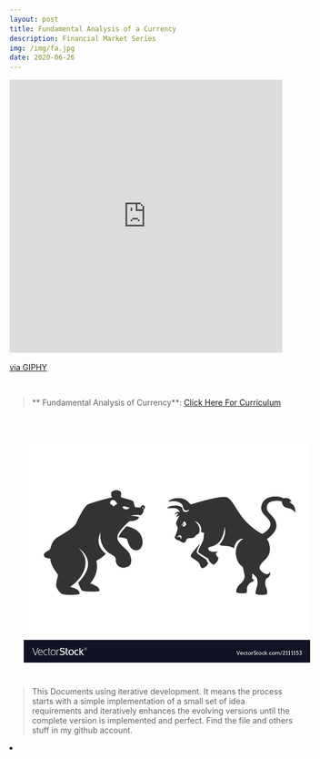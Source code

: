 ```yaml
---
layout: post
title: Fundamental Analysis of a Currency
description: Financial Market Series
img: /img/fa.jpg
date: 2020-06-26
---
```



<iframe src="https://giphy.com/embed/d6EW3XKreShOy71v4i" width="480" height="480" frameBorder="0" class="giphy-embed" allowFullScreen></iframe><p><a href="https://giphy.com/gifs/gold-forex-broker-d6EW3XKreShOy71v4i">via GIPHY</a></p>
<Br>


> ** Fundamental Analysis of Currency**: <a href="https://itsmecevi.github.io/currency-fundamental/">Click Here For Curriculum</a>



<Br>
  
<img class="col one right" src="/img/fa.jpg" style="padding:25px">

<Br>

> This Documents using iterative development. It means the process starts with a simple implementation of a small set of idea requirements and iteratively enhances the evolving versions until the complete version is implemented and perfect.
> Find the file and others stuff in my github account.


<li>
<a id="icon" href="https://github.com/itsmecevi" target="_blank"><i class="fa fa-github fa-fw fa-2x"></i></a>
</li>
